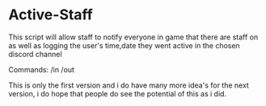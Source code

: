 # Active-Staff
This script will allow staff to notify everyone in game that there are staff on as well as logging the user's time,date they went active in the chosen discord channel

Commands:
/in 
/out 


This is only the first version and i do have many more idea's for the next version, i do hope that people do see the potential of this as i did.
